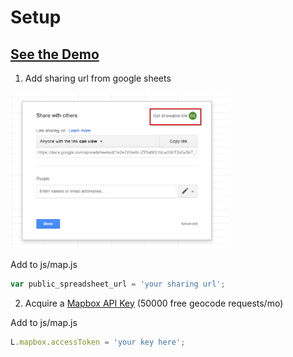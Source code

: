 # Setup

## [See the Demo](https://zip-tracking.herokuapp.com/)

1) Add sharing url from google sheets
<img src = "https://github.com/remmi11/zip-tracking/blob/master/img/sharing.png" width="350">

Add to js/map.js
```javascript
var public_spreadsheet_url = 'your sharing url';
```

2) Acquire a [Mapbox API Key](https://www.mapbox.com/) (50000 free geocode requests/mo)

Add to js/map.js

```javascript
L.mapbox.accessToken = 'your key here';
```
